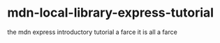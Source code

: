 # mdn-local-library-express-tutorial
the mdn express introductory tutorial
a farce it is all a farce

